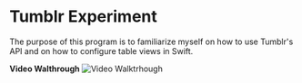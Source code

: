 # Tumblr Experiment
The purpose of this program is to familiarize myself on how to use Tumblr's API and on how to configure table views in Swift.




**Video Walthrough**
<img src = 'https://recordit.co/hoxdvOF4Pv.gif' title = 'Video Walkthrough' width = '' alt = 'Video Walktrhough' />
